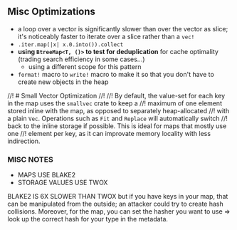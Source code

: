 ## Misc Optimizations

* a loop over a vector is significantly slower than over the vector as slice; it's noticeably faster to iterate over a slice rather than a `vec!`
* `.iter.map(|x| x.0.into()).collect`
* **using `BtreeMap<T, ()>` to test for deduplication** for cache optimality (trading search efficiency in some cases...)
    * using a different scope for this pattern
* `format!` macro to `write!` macro to make it so that you don't have to create new objects in the heap

//! # Small Vector Optimization
//!
//! By default, the value-set for each key in the map uses the `smallvec` crate to keep a
//! maximum of one element stored inline with the map, as opposed to separately heap-allocated
//! with a plain `Vec`. Operations such as `Fit` and `Replace` will automatically switch
//! back to the inline storage if possible. This is ideal for maps that mostly use one
//! element per key, as it can improvate memory locality with less indirection.

### MISC NOTES

* MAPS USE BLAKE2
* STORAGE VALUES USE TWOX

BLAKE2 IS 6X SLOWER THAN TWOX
but if you have keys in your map, that can be manipulated from the outside; an attacker could try to create hash collisions.
Moreover, for the map, you can set the hasher you want to use => look up the correct hash for your type in the metadata.

